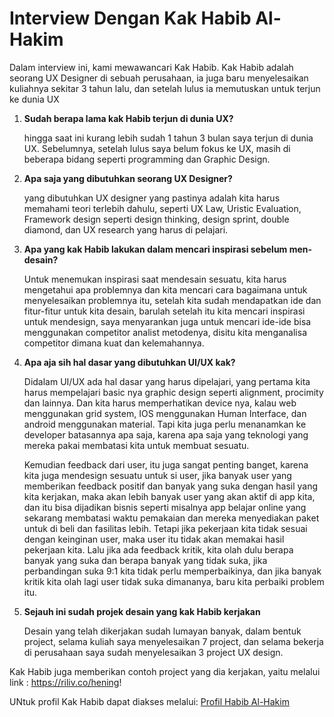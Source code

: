 # Interview Dengan Kak Habib Al-Hakim 

Dalam interview ini, kami mewawancari Kak Habib. Kak Habib adalah seorang UX Designer di sebuah perusahaan, ia juga baru menyelesaikan kuliahnya sekitar 3 tahun lalu, dan setelah lulus ia memutuskan untuk terjun ke dunia UX

1. **Sudah berapa lama kak Habib terjun di dunia UX?**
   
   hingga saat ini kurang lebih sudah 1 tahun 3 bulan saya terjun di dunia UX. Sebelumnya, setelah lulus saya belum fokus ke UX, masih di beberapa bidang seperti               programming dan Graphic Design.

2. **Apa saja yang dibutuhkan seorang UX Designer?**
   
   yang dibutuhkan UX designer yang pastinya adalah kita harus memahami teori terlebih dahulu, seperti UX Law, Uristic Evaluation, Framework design seperti design thinking, design sprint, double diamond, dan UX research yang harus di pelajari.
   
3. **Apa yang kak Habib lakukan dalam mencari inspirasi sebelum men-desain?**
   
   Untuk menemukan inspirasi saat mendesain sesuatu, kita harus mengetahui apa problemnya dan kita mencari cara bagaimana untuk menyelesaikan problemnya itu, setelah kita sudah mendapatkan ide dan fitur-fitur untuk kita desain, barulah setelah itu kita mencari inspirasi untuk mendesign, saya menyarankan juga untuk mencari ide-ide bisa menggunakan competitor analist metodenya, disitu kita menganalisa competitor dimana kuat dan kelemahannya.
   
4. **Apa aja sih hal dasar yang dibutuhkan UI/UX kak?**
   
   Didalam UI/UX ada hal dasar yang harus dipelajari, yang pertama kita harus mempelajari basic nya graphic design seperti alignment, procimity dan lainnya. Dan kita harus memperhatikan device nya, kalau web menggunakan grid system, IOS menggunakan Human Interface, dan android menggunakan material. Tapi kita juga perlu menanamkan ke developer batasannya apa saja, karena apa saja yang teknologi yang mereka pakai membatasi kita untuk membuat sesuatu.
	
   Kemudian feedback dari user, itu juga sangat penting banget, karena kita juga mendesign sesuatu untuk si user, jika banyak user yang memberikan feedback positif dan banyak yang suka dengan hasil yang kita kerjakan, maka akan lebih banyak user yang akan aktif di app kita, dan itu bisa dijadikan bisnis seperti misalnya app  belajar online yang sekarang membatasi waktu pemakaian dan mereka menyediakan paket untuk di beli dan fasilitas lebih. Tetapi jika pekerjaan kita tidak sesuai dengan keinginan user, maka user itu tidak akan memakai hasil pekerjaan kita. Lalu jika ada feedback kritik, kita olah dulu berapa banyak yang suka dan berapa banyak yang tidak suka, jika perbandingan suka 9:1 kita tidak perlu memperbaikinya, dan jika banyak kritik kita olah lagi user tidak suka dimananya, baru kita perbaiki problem itu.

5. **Sejauh ini sudah projek desain yang kak Habib kerjakan**

   Desain yang telah dikerjakan sudah lumayan banyak, dalam bentuk project, selama kuliah saya menyelesaikan 7 project, dan selama bekerja di perusahaan saya sudah        menyelesaikan 3 project UX design.

Kak Habib juga memberikan contoh project yang dia kerjakan, yaitu melalui link : https://riliv.co/hening!

UNtuk profil Kak Habib dapat diakses melalui: [Profil Habib Al-Hakim](https://www.linkedin.com/mwlite/in/habib-al-hakim-a097aa172)  
